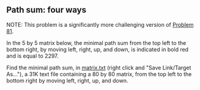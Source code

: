 ## Path sum: four ways

NOTE: This problem is a significantly more challenging version of <a href="problem=81">Problem 81</a>.

In the 5 by 5 matrix below, the minimal path sum from the top left to the bottom right, by moving left, right, up, and down, is indicated in bold red and is equal to 2297.

Find the minimal path sum, in <a href="project/resources/p083_matrix.txt">matrix.txt</a> (right click and 
&quot;Save Link/Target As...&quot;), a 31K text file containing a 80 by 80 matrix, from the top left to the bottom right by moving left, right, up, and down.

